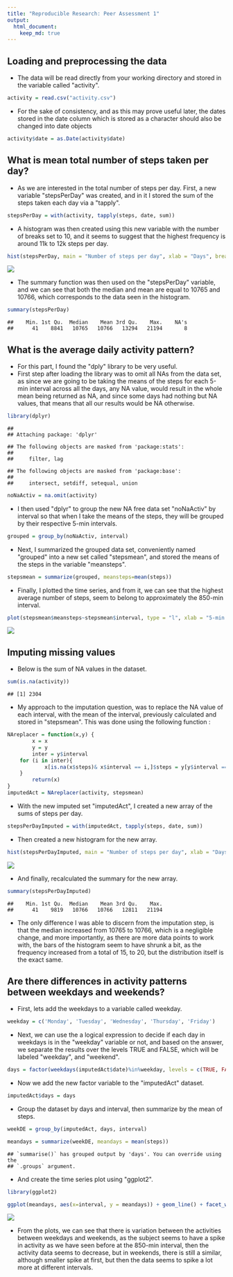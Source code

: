 ```yaml
---
title: "Reproducible Research: Peer Assessment 1"
output: 
  html_document:
    keep_md: true
---
```




## Loading and preprocessing the data

- The data will be read directly from your working directory and stored in the variable called "activity".


```r
activity = read.csv("activity.csv")
```

- For the sake of consistency, and as this may prove useful later, the dates stored in the date column which is stored as a character should also be changed into date objects


```r
activity$date = as.Date(activity$date)
```

## What is mean total number of steps taken per day?

- As we are interested in the total number of steps per day. First, a new variable "stepsPerDay" was created, and in it I stored the sum of the steps taken each day via a "tapply".


```r
stepsPerDay = with(activity, tapply(steps, date, sum))
```

- A histogram was then created using this new variable with the number of breaks set to 10, and it seems to suggest that the highest frequency is around 11k to 12k steps per day.


```r
hist(stepsPerDay, main = "Number of steps per day", xlab = "Days", breaks = 10)
```

![](PA1_template_files/figure-html/The-histogram-1.png)<!-- -->

- The summary function was then used on the "stepsPerDay" variable, and we can see that both the median and mean are equal to 10765 and 10766, which corresponds to the data seen in the histogram.


```r
summary(stepsPerDay)
```

```
##    Min. 1st Qu.  Median    Mean 3rd Qu.    Max.    NA's 
##      41    8841   10765   10766   13294   21194       8
```

## What is the average daily activity pattern?

- For this part, I found the "dply" library to be very useful.
- First step after loading the library was to omit all NAs from the data set, as since we are going to be taking the means of the steps for each 5-min interval across all the days, any NA value, would result in the whole mean being returned as NA, and since some days had nothing but NA values, that means that all our results would be NA otherwise.


```r
library(dplyr)
```

```
## 
## Attaching package: 'dplyr'
```

```
## The following objects are masked from 'package:stats':
## 
##     filter, lag
```

```
## The following objects are masked from 'package:base':
## 
##     intersect, setdiff, setequal, union
```

```r
noNaActiv = na.omit(activity)
```

- I then used "dplyr" to group the new NA free data set "noNaActiv" by interval so that when I take the means of the steps, they will be grouped by their respective 5-min intervals.


```r
grouped = group_by(noNaActiv, interval)
```

- Next, I summarized the grouped data set, conveniently named "grouped" into a new set called "stepsmean", and stored the means of the steps in the variable "meansteps".


```r
stepsmean = summarize(grouped, meansteps=mean(steps))
```

- Finally, I plotted the time series, and from it, we can see that the highest average number of steps, seem to belong to approximately the 850-min interval.


```r
plot(stepsmean$meansteps~stepsmean$interval, type = "l", xlab = "5-min intervals", ylab = "Mean steps across all days", main="Mean steps per 5-min interval across all days")
```

![](PA1_template_files/figure-html/Plotting-meansteps-against-interval-1.png)<!-- -->

## Imputing missing values

- Below is the sum of NA values in the dataset.


```r
sum(is.na(activity))
```

```
## [1] 2304
```

- My approach to the imputation question, was to replace the NA value of each interval, with the mean of the interval, previously calculated and stored in "stepsmean". This was done using the following function :


```r
NAreplacer = function(x,y) {
        x = x
        y = y
        inter = y$interval
    for (i in inter){
            x[is.na(x$steps)& x$interval == i,]$steps = y[y$interval == i,]$meansteps
    }
        return(x)
}
imputedAct = NAreplacer(activity, stepsmean)
```

- With the new imputed set "imputedAct", I created a new array of the sums of steps per day.


```r
stepsPerDayImputed = with(imputedAct, tapply(steps, date, sum))
```

- Then created a new histogram for the new array.


```r
hist(stepsPerDayImputed, main = "Number of steps per day", xlab = "Days", breaks = 10)
```

![](PA1_template_files/figure-html/The-histogram-of-the-imputed-data-1.png)<!-- -->

- And finally, recalculated the summary for the new array.


```r
summary(stepsPerDayImputed)
```

```
##    Min. 1st Qu.  Median    Mean 3rd Qu.    Max. 
##      41    9819   10766   10766   12811   21194
```

- The only difference I was able to discern from the imputation step, is that the median increased from 10765 to 10766, which is a negligible change, and more importantly, as there are more data points to work with, the bars of the histogram seem to have shrunk a bit, as the frequency increased from a total of 15, to 20, but the distribution itself is the exact same.

## Are there differences in activity patterns between weekdays and weekends?

- First, lets add the weekdays to a variable called weekday.


```r
weekday = c('Monday', 'Tuesday', 'Wednesday', 'Thursday', 'Friday')
```

- Next, we can use the a logical expression to decide if each day in weekdays is in the "weekday" variable or not, and based on the answer, we separate the results over the levels TRUE and FALSE, which will be labeled "weekday", and "weekend".


```r
days = factor(weekdays(imputedAct$date)%in%weekday, levels = c(TRUE, FALSE), labels = c("weekday", "weekend"))
```

- Now we add the new factor variable to the "imputedAct" dataset.


```r
imputedAct$days = days
```

- Group the dataset by days and interval, then summarize by the mean of steps.


```r
weekDE = group_by(imputedAct, days, interval)

meandays = summarize(weekDE, meandays = mean(steps))
```

```
## `summarise()` has grouped output by 'days'. You can override using the
## `.groups` argument.
```

- And create the time series plot using "ggplot2".


```r
library(ggplot2)

ggplot(meandays, aes(x=interval, y = meandays)) + geom_line() + facet_wrap(.~days, ncol = 1) + ylab(label = "Mean steps per day")
```

![](PA1_template_files/figure-html/Timeseries-1.png)<!-- -->

- From the plots, we can see that there is variation between the activities between weekdays and weekends, as the subject seems to have a spike in activity as we have seen before at the 850-min interval, then the activity data seems to decrease, but in weekends, there is still a similar, although smaller spike at first, but then the data seems to spike a lot more at different intervals.
